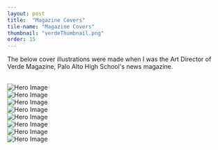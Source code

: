 ```yaml
---
layout: post
title:  "Magazine Covers"
tile-name: "Magazine Covers"
thumbnail: "verdeThumbnail.png"
order: 15
---
```


The below cover illustrations were made when I was the Art Director of Verde Magazine, Palo Alto High School's news magazine.

<br>

<div class="row">

  <div class="small-12 medium-6 large-6 columns">
    <img src="/img/verde/covers/unclesamCover.jpg" alt="Hero Image">
  </div>

  <div class="small-12 medium-6 large-6 columns">
    <img src="/img/verde/covers/sweetCover.jpg" alt="Hero Image">
  </div>
  
</div>

<div class="row verticalSpace">

  <div class="small-12 medium-6 large-6 columns">
    <img src="/img/verde/covers/elephantCover.jpg" alt="Hero Image">
  </div>

  <div class="small-12 medium-6 large-6 columns">
    <img src="/img/verde/covers/guncover.png" alt="Hero Image">
  </div>
  
</div>

<div class="row verticalSpace">

  <div class="small-12 medium-6 large-6 columns">
    <img src="/img/verde/covers/lipcover.png" alt="Hero Image">
  </div>

  <div class="small-12 medium-6 large-6 columns">
    <img src="/img/verde/covers/maskcover.png" alt="Hero Image">
  </div>
  
</div>

<div class="row verticalSpace">

 <div class="small-12 medium-6 large-6 columns">
    <img src="/img/verde/covers/boyscoutCover.jpg" alt="Hero Image">
  </div>

  <div class="small-12 medium-6 large-6 columns">
    <img src="/img/verde/covers/babycover.png" alt="Hero Image">
  </div>
  
</div>